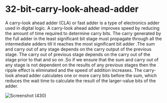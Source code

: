 # 32-bit-carry-look-ahead-adder

A carry-look ahead adder (CLA) or fast adder is a type of electronics adder used in digital logic. A carry-look ahead
adder improves speed by reducing the amount of time required to determine carry bits. The carry generated by the full 
adder in the least significant bit stage must propagate through all the intermediate adders till it reaches the most 
significant bit adder .The sum and carry out of any stage depends on the carry output of the previous stage. The carry 
out of previous stage depends on the carry out of the stage prior to that and so on .So if we ensure that the sum and 
carry out of any stage is not dependent on the results of any previous stages then the ripple effect is eliminated and the 
speed of addition increases. The carry-look ahead adder calculates one or more carry bits before the sum, which 
reduces the wait time to calculate the result of the larger-value bits of the adder.

![Screenshot (430)](https://github.com/Sharathsv08/32-bit-carry-look-ahead-adder/assets/123817826/c00ae0a4-643a-4cd7-81e6-319860a8544f)
